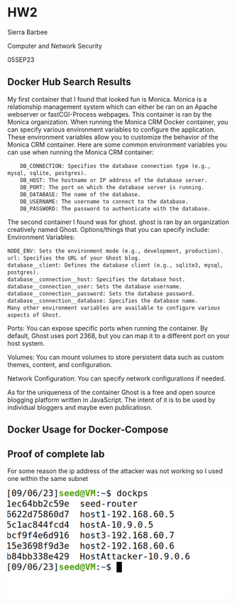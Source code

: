 # HW2
Sierra Barbee

Computer and Network Security

05SEP23

## Docker Hub Search Results
My first container that I found that looked fun is Monica. Monica is a relationship management system which can either be ran on an Apache webserver or fastCGI-Process webpages. This container is ran by the Monica organization. When running the Monica CRM Docker container, you can specify various environment variables to configure the application. These environment variables allow you to customize the behavior of the Monica CRM container. Here are some common environment variables you can use when running the Monica CRM container:
````
    DB_CONNECTION: Specifies the database connection type (e.g., mysql, sqlite, postgres).
    DB_HOST: The hostname or IP address of the database server.
    DB_PORT: The port on which the database server is running.
    DB_DATABASE: The name of the database.
    DB_USERNAME: The username to connect to the database.
    DB_PASSWORD: The password to authenticate with the database.
````
The second container I found was for ghost. ghost is ran by an organization creatively named Ghost. Options/things that you can specify include:
Environment Variables:

    NODE_ENV: Sets the environment mode (e.g., development, production).
    url: Specifies the URL of your Ghost blog.
    database__client: Defines the database client (e.g., sqlite3, mysql, postgres).
    database__connection__host: Specifies the database host.
    database__connection__user: Sets the database username.
    database__connection__password: Sets the database password.
    database__connection__database: Specifies the database name.
    Many other environment variables are available to configure various aspects of Ghost.
    
Ports: You can expose specific ports when running the container. By default, Ghost uses port 2368, but you can map it to a different port on your host system.

Volumes: You can mount volumes to store persistent data such as custom themes, content, and configuration.

Network Configuration: You can specify network configurations if needed.

As for the uniqueness of the container Ghost is a free and open source blogging platform written in JavaScript. The intent of it is to be used by individual bloggers and maybe even publicatiosn. 

## Docker Usage for Docker-Compose 


## Proof of complete lab
For some reason the ip address of the attacker was not working so I used one within the same subnet

![Finished lab](https://github.com/DarkAngelRed/Barbee-CNS-Lab-23/blob/main/HW2/Screenshot%202023-09-06%20221207.png)

